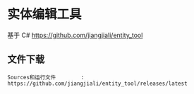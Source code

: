 实体编辑工具
========

基于 C#
https://github.com/jiangjiali/entity_tool


## 文件下载

	Sources和运行文件		: https://github.com/jiangjiali/entity_tool/releases/latest
